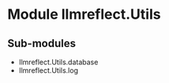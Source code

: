 Module llmreflect.Utils
=======================

Sub-modules
-----------
* llmreflect.Utils.database
* llmreflect.Utils.log